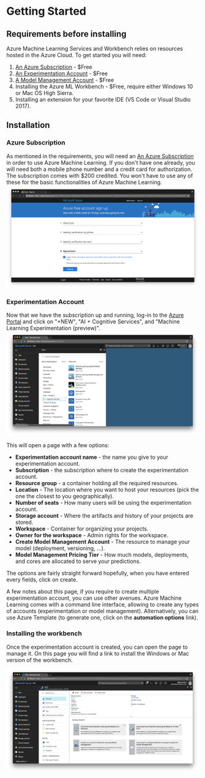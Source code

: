 # Getting Started

## Requirements before installing 
Azure Machine Learning Services and Workbench relies on resources hosted in the Azure Cloud. To get started you will need:
1. [An Azure Subscription](https://azure.microsoft.com/en-us/free/) - $Free 
2. [An Experimentation Account](https://portal.azure.com) - $Free
3. [A Model Management Account](https://portal.azure.com) - $Free
4. Installing the Azure ML Workbench - $Free, require either Windows 10 or Mac OS High Sierra.
5. Installing an extension for your favorite IDE (VS Code or Visual Studio 2017). 

## Installation 

### Azure Subscription 
As mentioned in the requirements, you will need an [An Azure Subscription](https://azure.microsoft.com/en-us/free/) in order to use Azure Machine Learning. If you don't have one already, you will need both a mobile phone number and a credit card for authorization. The subscription comes with $200 credited. You won't have to use any of these for the basic functionalities of Azure Machine Learning. 
![Create an Azure Subscription](images/AzureSubscription.png)

### Experimentation Account
Now that we have the subscription up and running, log-in to the [Azure Portal](https://portal.azure.com) and click on "+NEW", "AI + Cognitive Services", and "Machine Learning Experimentation (preview)".
![Create an Machine Learning Experimentation](images/AzureAI.png)

This will open a page with a few options:
- **Experimentation account name** - the name you give to your experimentation account.
- **Subscription** - the subscription where to create the experimentation account.
- **Resource group** - a container holding all the required resources. 
- **Location** - The location where you want to host your resources (pick the one the closest to you geographically). 
- **Number of seats** - How many users will be using the experimentation account. 
- **Storage account** - Where the artifacts and history of your projects are stored.
- **Workspace** - Container for organizing your projects. 
- **Owner for the workspace** - Admin rights for the workspace. 
- **Create Model Management Account** - The resource to manage your model (deployment, versioning, ...).
- **Model Management Pricing Tier** - How much models, deployments, and cores are allocated to serve your predictions.  

The options are fairly straight forward hopefully, when you have entered every fields, click on create.

A few notes about this page, if you require to create multiple experimentation account, you can use other avenues. Azure Machine Learning comes with a command line interface, allowing to create any types of accounts (experimentation or model management). Alternatively, you can use Azure Template (to generate one, click on the **automation options** link).

### Installing the workbench 
Once the experimentation account is created, you can open the page to manage it. On this page you will find a link to install the Windows or Mac version of the workbench. 

![Download ML Workbench](images/DownloadWorkbench.png)